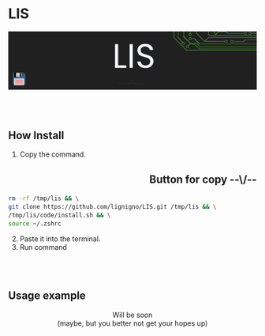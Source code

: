 # **LIS**

![header][Header]

<br>
<br>

## **How Install**

1. Copy the command.

<h2 align="right">Button for copy --\/--</h2>

``` bash
rm -rf /tmp/lis && \
git clone https://github.com/lignigno/LIS.git /tmp/lis && \
/tmp/lis/code/install.sh && \
source ~/.zshrc
```
2. Paste it into the terminal.
3. Run command

<br>
<br>

## **Usage example**

<div align="center"> Will be soon </div>
<div align="center">(maybe, but you better not get your hopes up)</div>



[Header]: ~for_readme/header.png
